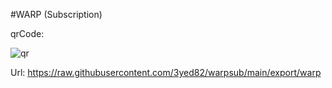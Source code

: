 #WARP (Subscription)

qrCode:


![qr](https://github.com/3yed82/warpsub/assets/123330023/a7d7a1cf-654f-4ada-876e-8b01faab231f)



Url:
https://raw.githubusercontent.com/3yed82/warpsub/main/export/warp
